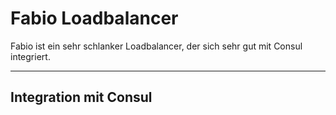 # Fabio Loadbalancer

Fabio ist ein sehr schlanker Loadbalancer, der sich sehr gut mit Consul integriert.

---

## Integration mit Consul


